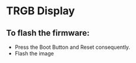 #  TRGB Display
##  To flash the firmware:
- Press the Boot Button and Reset consequently.
- Flash the image
